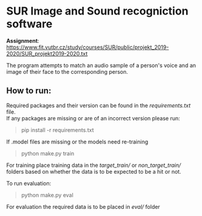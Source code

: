 # SUR Image and Sound recogniction software

**Assignment**: https://www.fit.vutbr.cz/study/courses/SUR/public/projekt_2019-2020/SUR_projekt2019-2020.txt

The program attempts to match an audio sample of a person's voice and an image of their face to the corresponding person.

## How to run:

Required packages and their version can be found in the *requirements.txt* file.<br>
If any packages are missing or are of an incorrect version please run:

> pip install -r requirements.txt

If .model files are missing or the models need re-training

> python make.py train

For training place training data in the *target_train/* or *non_target_train/* folders based on whether the data
is to be expected to be a hit or not.

To run evaluation:

> python make.py eval

For evaluation the required data is to be placed in *eval/* folder